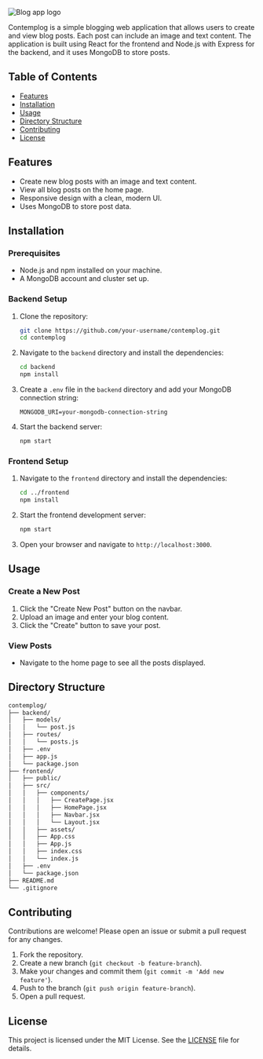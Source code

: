 

![Blog app logo](https://github.com/sanjana-vivek/Contemplog/assets/126575036/fdea36d4-09da-4b58-8072-f1816c5fb75f)


Contemplog is a simple blogging web application that allows users to create and view blog posts. Each post can include an image and text content. The application is built using React for the frontend and Node.js with Express for the backend, and it uses MongoDB to store posts.

## Table of Contents

- [Features](#features)
- [Installation](#installation)
- [Usage](#usage)
- [Directory Structure](#directory-structure)
- [Contributing](#contributing)
- [License](#license)

## Features

- Create new blog posts with an image and text content.
- View all blog posts on the home page.
- Responsive design with a clean, modern UI.
- Uses MongoDB to store post data.

## Installation

### Prerequisites

- Node.js and npm installed on your machine.
- A MongoDB account and cluster set up.

### Backend Setup

1. Clone the repository:
    ```bash
    git clone https://github.com/your-username/contemplog.git
    cd contemplog
    ```

2. Navigate to the `backend` directory and install the dependencies:
    ```bash
    cd backend
    npm install
    ```

3. Create a `.env` file in the `backend` directory and add your MongoDB connection string:
    ```env
    MONGODB_URI=your-mongodb-connection-string
    ```

4. Start the backend server:
    ```bash
    npm start
    ```

### Frontend Setup

1. Navigate to the `frontend` directory and install the dependencies:
    ```bash
    cd ../frontend
    npm install
    ```

2. Start the frontend development server:
    ```bash
    npm start
    ```

3. Open your browser and navigate to `http://localhost:3000`.

## Usage

### Create a New Post

1. Click the "Create New Post" button on the navbar.
2. Upload an image and enter your blog content.
3. Click the "Create" button to save your post.

### View Posts

- Navigate to the home page to see all the posts displayed.

## Directory Structure

```bash
contemplog/
├── backend/
│   ├── models/
│   │   └── post.js
│   ├── routes/
│   │   └── posts.js
│   ├── .env
│   ├── app.js
│   └── package.json
├── frontend/
│   ├── public/
│   ├── src/
│   │   ├── components/
│   │   │   ├── CreatePage.jsx
│   │   │   ├── HomePage.jsx
│   │   │   ├── Navbar.jsx
│   │   │   └── Layout.jsx
│   │   ├── assets/
│   │   ├── App.css
│   │   ├── App.js
│   │   ├── index.css
│   │   └── index.js
│   ├── .env
│   └── package.json
├── README.md
└── .gitignore
```

## Contributing

Contributions are welcome! Please open an issue or submit a pull request for any changes.

1. Fork the repository.
2. Create a new branch (`git checkout -b feature-branch`).
3. Make your changes and commit them (`git commit -m 'Add new feature'`).
4. Push to the branch (`git push origin feature-branch`).
5. Open a pull request.

## License

This project is licensed under the MIT License. See the [LICENSE](LICENSE) file for details.
